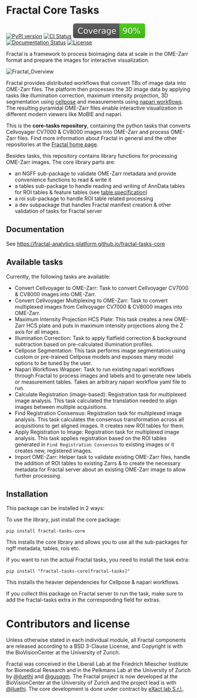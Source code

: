 # Fractal Core Tasks

[![PyPI version](https://img.shields.io/pypi/v/fractal-tasks-core?color=gree)](https://pypi.org/project/fractal-tasks-core/)
[![CI Status](https://github.com/fractal-analytics-platform/fractal-tasks-core/actions/workflows/ci_pip.yml/badge.svg)](https://github.com/fractal-analytics-platform/fractal-tasks-core/actions/workflows/ci_pip.yml)
[![Coverage](https://raw.githubusercontent.com/fractal-analytics-platform/fractal-tasks-core/python-coverage-comment-action-data/badge.svg)](https://htmlpreview.github.io/?https://github.com/fractal-analytics-platform/fractal-tasks-core/blob/python-coverage-comment-action-data/htmlcov/index.html)
[![Documentation Status](https://github.com/fractal-analytics-platform/fractal-tasks-core/actions/workflows/documentation.yaml/badge.svg)](https://fractal-analytics-platform.github.io/fractal-tasks-core)
[![License](https://img.shields.io/badge/License-BSD_3--Clause-blue.svg)](https://opensource.org/licenses/BSD-3-Clause)

Fractal is a framework to process bioimaging data at scale in the OME-Zarr format and prepare the images for interactive visualization.

![Fractal_Overview](https://fractal-analytics-platform.github.io/assets/fractal_overview.jpg)

Fractal provides distributed workflows that convert TBs of image data into OME-Zarr files. The platform then processes the 3D image data by applying tasks like illumination correction, maximum intensity projection, 3D segmentation using [cellpose](https://cellpose.readthedocs.io/en/latest/) and measurements using [napari workflows](https://github.com/haesleinhuepf/napari-workflows). The resulting pyramidal OME-Zarr files enable interactive visualization in different modern viewers like MoBIE and napari.

This is the **core-tasks repository**, containing the python tasks that converts Cellvoyager CV7000 & CV8000 images into OME-Zarr and process OME-Zarr files. Find more information about Fractal in general and the other repositories at the [Fractal home page](https://fractal-analytics-platform.github.io).

Besides tasks, this repository contains library functions for processing OME-Zarr images. The core library parts are:
- an NGFF sub-package to validate OME-Zarr metadata and provide convenience functions to read & write it
- a tables sub-package to handle reading and writing of AnnData tables for ROI tables & feature tables (see [table specification](https://fractal-analytics-platform.github.io/fractal-tasks-core/tables/))
- a roi sub-package to handle ROI table related processing
- a dev subpackage that handles Fractal manifest creation & other validation of tasks for Fractal server


## Documentation

See https://fractal-analytics-platform.github.io/fractal-tasks-core


## Available tasks

Currently, the following tasks are available:
- Convert Cellvoyager to OME-Zarr: Task to convert Cellvoyager CV7000 & CV8000 images into OME-Zarr.
- Convert Cellvoyager Multiplexing to OME-Zarr: Task to convert multiplexed images from Cellvoyager CV7000 & CV8000 images into OME-Zarr.
- Maximum Intensity Projection HCS Plate: This task creates a new OME-Zarr HCS plate and puts in maximum intensity projections along the Z axis for all images.
- Illumination Correction: Task to apply flatfield correction & background subtraction based on pre-calculated illumination profiles.
- Cellpose Segmentation: This task performs image segmentation using custom or pre-trained Cellpose models and exposes many model options to be tuned by the user.
- Napari Workflows Wrapper: Task to run existing napari workflows through Fractal to process images and labels and to generate new labels or measurement tables. Takes an arbitrary napari workflow yaml file to run.
- Calculate Registration (image-based): Registration task for multiplexed image analysis. This task calculated the translation needed to align images between multiple acquisitions.
- Find Registration Consensus: Registration task for multiplexed image analysis. This task calculates the consensus transformation across all acquisitions to get aligned images. It creates new ROI tables for them.
- Apply Registration to Image: Registration task for multiplexed image analysis. This task applies registration based on the ROI tables generated in `Find Registration Consensus` to existing images or it creates new, registered images.
- Import OME-Zarr: Helper task to validate existing OME-Zarr files, handle the addition of ROI tables to existing Zarrs & to create the necessary metadata for Fractal server about an existing OME-Zarr image to allow further processing.


## Installation
This package can be installed in 2 ways:

To use the library, just install the core package:

```
pip install fractal-tasks-core
```

This installs the core library and allows you to use all the sub-packages for ngff metadata, tables, rois etc.

If you want to run the actual Fractal tasks, you need to install the task extra:
```
pip install "fractal-tasks-core[fractal-tasks]"
```

This installs the heavier dependencies for Cellpose & napari workflows.

If you collect this package on Fractal server to run the task, make sure to add the fractal-tasks extra in the corresponding field for extras.

# Contributors and license

Unless otherwise stated in each individual module, all Fractal components are released according to a BSD 3-Clause License, and Copyright is with the BioVisionCenter at the University of Zurich.

Fractal was conceived in the Liberali Lab at the Friedrich Miescher Institute for Biomedical Research and in the Pelkmans Lab at the University of Zurich by [@jluethi](https://github.com/jluethi) and [@gusqgm](https://github.com/gusqgm). The Fractal project is now developed at the BioVisionCenter at the University of Zurich and the project lead is with [@jluethi](https://github.com/jluethi). The core development is done under contract by [eXact lab S.r.l.](https://www.exact-lab.it).
